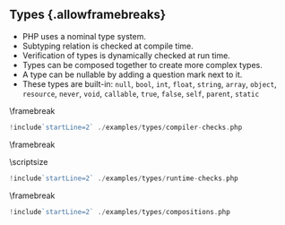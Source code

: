 ## Types {.allowframebreaks}

* PHP uses a nominal type system.
* Subtyping relation is checked at compile time.
* Verification of types is dynamically checked at run time.
* Types can be composed together to create more complex types.
* A type can be nullable by adding a question mark next to it.
* These types are
  built-in: `null`, `bool`, `int`, `float`, `string`, `array`, `object`, `resource`, `never`, `void`, `callable`, `true`, `false`, `self`, `parent`, `static`

\framebreak

```php
!include`startLine=2` ./examples/types/compiler-checks.php
```

\framebreak

\scriptsize

```php
!include`startLine=2` ./examples/types/runtime-checks.php
```

\framebreak

```php
!include`startLine=2` ./examples/types/compositions.php
```
